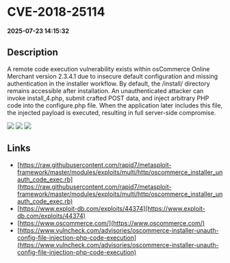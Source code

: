 # CVE-2018-25114

**2025-07-23 14:15:32**

## Description
A remote code execution vulnerability exists within osCommerce Online Merchant version 2.3.4.1 due to insecure default configuration and missing authentication in the installer workflow. By default, the /install/ directory remains accessible after installation. An unauthenticated attacker can invoke install_4.php, submit crafted POST data, and inject arbitrary PHP code into the configure.php file. When the application later includes this file, the injected payload is executed, resulting in full server-side compromise.

![](https://img.shields.io/static/v1?label=Score&message=9.3&color=red)
![](https://img.shields.io/static/v1?label=Severity&message=CRITICAL&color=red)
![](https://img.shields.io/static/v1?label=CWE&message=RCE&color=green)

## Links
- [https://raw.githubusercontent.com/rapid7/metasploit-framework/master/modules/exploits/multi/http/oscommerce_installer_unauth_code_exec.rb](https://raw.githubusercontent.com/rapid7/metasploit-framework/master/modules/exploits/multi/http/oscommerce_installer_unauth_code_exec.rb)
- [https://www.exploit-db.com/exploits/44374](https://www.exploit-db.com/exploits/44374)
- [https://www.oscommerce.com/](https://www.oscommerce.com/)
- [https://www.vulncheck.com/advisories/oscommerce-installer-unauth-config-file-injection-php-code-execution](https://www.vulncheck.com/advisories/oscommerce-installer-unauth-config-file-injection-php-code-execution)
